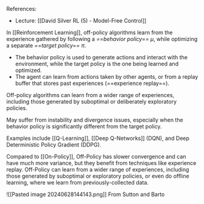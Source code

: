 References:
- Lecture: [[David Silver RL (5) -  Model-Free Control]]

In [[Reinforcement Learning]], off-policy algorithms learn from the experience gathered by following a *==behavior policy==* $\mu$, while optimizing a separate *==target policy==* $\pi$.
- The behavior policy is used to generate actions and interact with the environment, while the target policy is the one being learned and optimized.
- The agent can learn from actions taken by other agents, or from a replay buffer that stores past experiences (==experience replay==).

Off-policy algorithms can learn from a wider range of experiences, including those generated by suboptimal or deliberately exploratory policies.

May suffer from instability and divergence issues, especially when the behavior policy is significantly different from the target policy.

Examples include [[Q-Learning]], [[Deep Q-Networks]] (DQN), and Deep Deterministic Policy Gradient (DDPG).

Compared to [[On-Policy]], Off-Policy has slower convergence and can have much more variance, but they benefit from techniques like experience replay. Off-Policy can learn from a wider range of experiences, including those generated by suboptimal or exploratory policies, or even do offline learning, where we learn from previously-collected data.


![[Pasted image 20240628144143.png]]
From Sutton and Barto